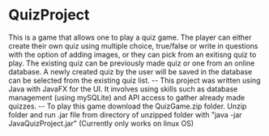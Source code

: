 # QuizProject

This is a game that allows one to play a quiz game. The player can either create their own quiz using multiple choice, true/false or write in questions with the option of adding images, or they can pick from an exitisng quiz to play. The existing quiz can be previously made quiz or one from an online database. A newly created quiz by the user will be saved in the database can be selected from the existing quiz list. -- 
This project was written using Java with JavaFX for the UI. It involves using skills such as database management (using mySQLite) and API access to gather already made quizzes. -- 
To play this game download the QuizGame.zip folder. Unzip folder and run .jar file from directory of unzipped folder with "java -jar JavaQuizProject.jar" (Currently only works on linux OS)
